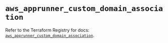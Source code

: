 # `aws_apprunner_custom_domain_association`

Refer to the Terraform Registry for docs: [`aws_apprunner_custom_domain_association`](https://registry.terraform.io/providers/hashicorp/aws/4.54.0/docs/resources/apprunner_custom_domain_association).
